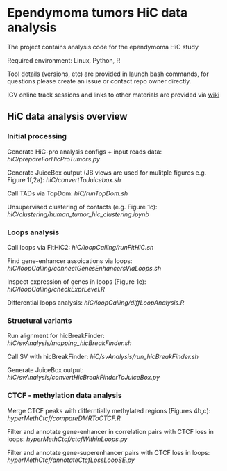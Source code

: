 # Ependymoma tumors HiC data analysis

The project contains analysis code for the ependymoma HiC study

Required environment: Linux, Python, R

Tool details (versions, etc) are provided in launch bash commands, for questions please create an issue or contact repo owner directly. 

IGV online track sessions and links to other materials are provided via [wiki](../../wiki)

## HiC data analysis overview

### Initial processing

Generate HiC-pro analysis configs + input reads data:
*hiC/prepareForHicProTumors.py*

Generate JuiceBox output (JB views are used for mulitple figures e.g. Figure 1f,2a):
*hiC/convertToJuicebox.sh*

Call TADs via TopDom:
*hiC/runTopDom.sh*

Unsupervised clustering of contacts (e.g. Figure 1c):
*hiC/clustering/human_tumor_hic_clustering.ipynb*


### Loops analysis

Call loops via FitHiC2:
*hiC/loopCalling/runFitHiC.sh*

Find gene-enhancer assoications via loops:
*hiC/loopCalling/connectGenesEnhancersViaLoops.sh*

Inspect expression of genes in loops (Figure 1e):
*hiC/loopCalling/checkExprLevel.R*

Differential loops analysis:
*hiC/loopCalling/diffLoopAnalysis.R*

### Structural variants ###

Run alignment for hicBreakFinder:
*hiC/svAnalysis/mapping_hicBreakFinder.sh*

Call SV with hicBreakFinder:
*hiC/svAnalysis/run_hicBreakFinder.sh*

Generate JuiceBox output:
*hiC/svAnalysis/convertHicBreakFinderToJuiceBox.py*

### CTCF - methylation data analysis

Merge CTCF peaks with differntially methylated regions (Figures 4b,c):
*hyperMethCtcf/compareDMRToCTCF.R*

Filter and annotate gene-enhancer in correlation pairs with CTCF loss in loops:
*hyperMethCtcf/ctcfWithinLoops.py*

Filter and annotate gene-superenhancer pairs with CTCF loss in loops:
*hyperMethCtcf/annotateCtcfLossLoopSE.py*
